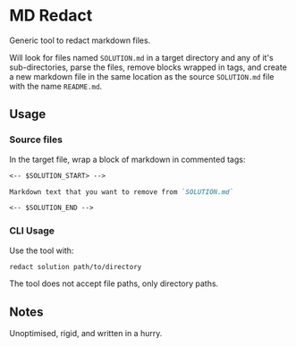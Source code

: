 # MD Redact

Generic tool to redact markdown files.

Will look for files named `SOLUTION.md` in a target directory and any of it's sub-directories, parse the files, remove blocks wrapped in tags, and create a new markdown file in the same location as the source `SOLUTION.md` file with the name `README.md`.

## Usage

### Source files

In the target file, wrap a block of markdown in commented tags:

```markdown
<-- $SOLUTION_START> -->

Markdown text that you want to remove from `SOLUTION.md`

<-- $SOLUTION_END -->
```

### CLI Usage

Use the tool with:

```bash
redact solution path/to/directory
```

The tool does not accept file paths, only directory paths.


## Notes

Unoptimised, rigid, and written in a hurry.
